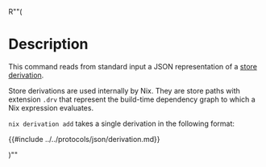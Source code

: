 R""(

# Description

This command reads from standard input a JSON representation of a
[store derivation].

Store derivations are used internally by Nix. They are store paths with
extension `.drv` that represent the build-time dependency graph to which
a Nix expression evaluates.


[store derivation]: @docroot@/glossary.md#gloss-store-derivation

`nix derivation add` takes a single derivation in the following format:

{{#include ../../protocols/json/derivation.md}}

)""
